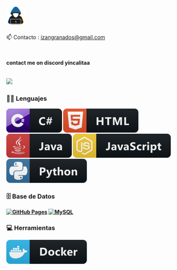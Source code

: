## <picture><img src = "https://github.com/0xAbdulKhalid/0xAbdulKhalid/raw/main/assets/mdImages/about_me.gif" width = 50px></picture>

📫 Contacto : izangranados@gmail.com

<br>

**contact me on discord yincalitaa**

## <img src="https://media2.giphy.com/media/QssGEmpkyEOhBCb7e1/giphy.gif?cid=ecf05e47a0n3gi1bfqntqmob8g9aid1oyj2wr3ds3mg700bl&rid=giphy.gif" width ="25"><b>

<p align="center">
    
### 👨‍💻 Lenguajes

<p>
    <img src="https://github.com/MikeCodesDotNET/ColoredBadges/blob/master/svg/dev/languages/csharp.svg"
<p>
    <img src="https://github.com/MikeCodesDotNET/ColoredBadges/blob/master/svg/dev/languages/html.svg"
<p>
    <img src="https://github.com/MikeCodesDotNET/ColoredBadges/blob/master/svg/dev/languages/java.svg"
<p>
    <img src="https://github.com/MikeCodesDotNET/ColoredBadges/blob/master/svg/dev/languages/js.svg"
<p>
    <img src="https://github.com/MikeCodesDotNET/ColoredBadges/blob/master/svg/dev/languages/python.svg"
<p>
    
### 🗄️ Base de Datos

<p>
    <a href="#"><img alt="GitHub Pages" src="https://img.shields.io/badge/GitHub%20Pages-%23327FC7.svg?logo=github&logoColor=white"></a>
    <a href="#"><img alt="MySQL" src="https://img.shields.io/badge/MySQL-00000F?style=for-the-badge&logo=mysql&logoColor=white"></a>
</p>

### 💻 Herramientas

<p>
 <img src="https://github.com/MikeCodesDotNET/ColoredBadges/blob/master/svg/dev/tools/docker.svg"
